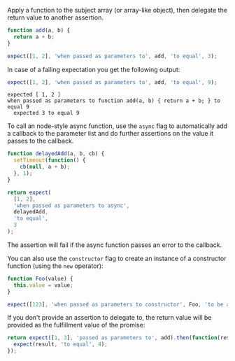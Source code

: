 Apply a function to the subject array (or array-like object), then delegate the return value to another assertion.

```js
function add(a, b) {
  return a + b;
}

expect([1, 2], 'when passed as parameters to', add, 'to equal', 3);
```

In case of a failing expectation you get the following output:

```js
expect([1, 2], 'when passed as parameters to', add, 'to equal', 9);
```

```output
expected [ 1, 2 ]
when passed as parameters to function add(a, b) { return a + b; } to equal 9
  expected 3 to equal 9
```

To call an node-style async function, use the `async` flag to automatically
add a callback to the parameter list and do further assertions on the value it
passes to the callback.

<!-- unexpected-markdown async:true -->
```js
function delayedAdd(a, b, cb) {
  setTimeout(function() {
    cb(null, a + b);
  }, 1);
}

return expect(
  [1, 2],
  'when passed as parameters to async',
  delayedAdd,
  'to equal',
  3
);
```

The assertion will fail if the async function passes an error to the callback.

You can also use the `constructor` flag to create an instance of a constructor
function (using the `new` operator):

```js
function Foo(value) {
  this.value = value;
}

expect([123], 'when passed as parameters to constructor', Foo, 'to be a', Foo);
```

If you don't provide an assertion to delegate to, the return value will be provided
as the fulfillment value of the promise:

<!-- unexpected-markdown async:true -->
```js
return expect([1, 3], 'passed as parameters to', add).then(function(result) {
  expect(result, 'to equal', 4);
});
```
